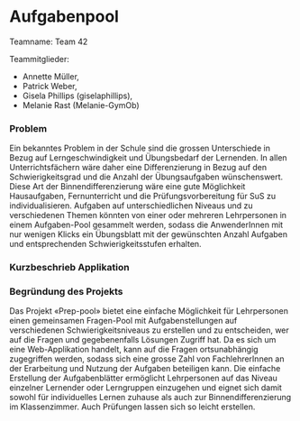 # Aufgabenpool

Teamname: Team 42

Teammitglieder:
* Annette Müller,
* Patrick Weber,
* Gisela Phillips (giselaphillips),
* Melanie Rast (Melanie-GymOb)

### Problem

Ein bekanntes Problem in der Schule sind die grossen Unterschiede in Bezug auf Lerngeschwindigkeit und Übungsbedarf der Lernenden. In allen Unterrichtsfächern wäre daher eine Differenzierung in Bezug auf den Schwierigkeitsgrad und die Anzahl der Übungsaufgaben wünschenswert. Diese Art der Binnendifferenzierung wäre eine gute Möglichkeit Hausaufgaben, Fernunterricht und die Prüfungsvorbereitung für SuS zu individualisieren. Aufgaben auf unterschiedlichen Niveaus und zu verschiedenen Themen könnten von einer oder mehreren Lehrpersonen in einem Aufgaben-Pool gesammelt werden, sodass die AnwenderInnen mit nur wenigen Klicks ein Übungsblatt mit der gewünschten Anzahl Aufgaben und entsprechenden Schwierigkeitsstufen erhalten. 

### Kurzbeschrieb Applikation
### Begründung des Projekts

Das Projekt «Prep-pool» bietet eine einfache Möglichkeit für Lehrpersonen einen gemeinsamen Fragen-Pool mit Aufgabenstellungen auf verschiedenen Schwierigkeitsniveaus zu erstellen und zu entscheiden, wer auf die Fragen und gegebenenfalls Lösungen Zugriff hat. Da es sich um eine Web-Applikation handelt, kann auf die Fragen ortsunabhängig zugegriffen werden, sodass sich eine grosse Zahl von FachlehrerInnen an der Erarbeitung und Nutzung der Aufgaben beteiligen kann. Die einfache Erstellung der Aufgabenblätter ermöglicht Lehrpersonen auf das Niveau einzelner Lernender oder Lerngruppen einzugehen und eignet sich damit sowohl für individuelles Lernen zuhause als auch zur Binnendifferenzierung im Klassenzimmer. Auch Prüfungen lassen sich so leicht erstellen.
